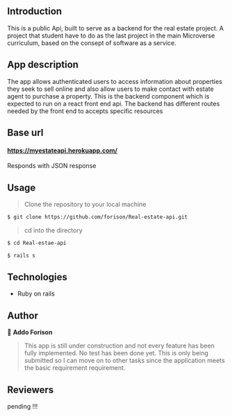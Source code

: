 ## Introduction
This is a public Api, built to serve as a backend for the real estate project. A project that student have to do as the last project in the main Microverse curriculum, based on the consept of software as a service.
 
## App description
The app allows authenticated users to access information about properties they seek to sell online and also allow users to make contact with estate agent to purchase a property.
This is the backend component which is expected to run on a react front end api.
The backend has different routes needed by the front end to accepts specific resources

## Base url

#### https://myestateapi.herokuapp.com/

Responds with JSON response

## Usage

> Clone the repository to your local machine

```sh
$ git clone https://github.com/forison/Real-estate-api.git
```
> cd into the directory

```sh
$ cd Real-estae-api
```

```sh
$ rails s
```

## Technologies

- Ruby on rails

## Author

👤 **Addo Forison**

> This app is still under construction and not every feature has been fully implemented.
No test has been done yet.
This is only being submitted so I can move on to other tasks since the application meets the basic requirement requirement.

## Reviewers
pending !!!